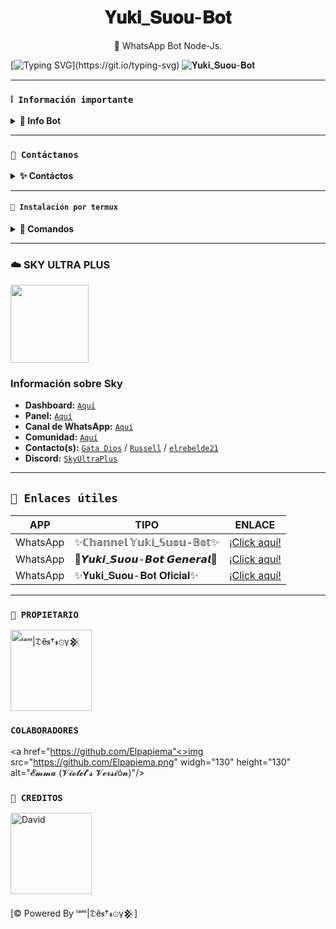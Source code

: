<h1 align="center">𝐘𝐮𝐤𝐢_𝐒𝐮𝐨𝐮-𝐁𝐨𝐭</h1>
 <p align="center">🌟 WhatsApp Bot Node-Js.</p>
</p>

[![Typing SVG](https://readme-typing-svg.demolab.com?font=Fira+Code&pause=1000&color=FF0000&lines=Bienvenido+al+Repositorio;✨𝐘𝐮𝐤𝐢+-+𝐒𝐮𝐨𝐮+-+𝐁𝐨𝐭✨;Gracias+por+preferirnos;Creado+por+𝕀'𝕒𝕞|𝔻𝕖𝕤𝕥𝕣𝕠𝕪𒆜;✨+💘🫦💖!!!)](https://git.io/typing-svg)
![𝐘𝐮𝐤𝐢_𝐒𝐮𝐨𝐮-𝐁𝐨𝐭](https://i.ibb.co/d6kT5wt/Sylph.jpg)

---

### **`❕️ Información importante`**

<details>
 <summary><b> 🌟 Info Bot</b></summary>

* Este proyecto **no está afiliado de ninguna manera** con `WhatsApp`, `Inc. WhatsApp` es una marca registrada de `WhatsApp LLC`, y este bot es un **desarrollo independiente** que **no tiene ninguna relación oficial con la compañía**.

</details>

---

### **`💭 Contáctanos`**

<details>
<summary><b> ✨ Contáctos</b></summary>

* thekingdestroy507@gmail.com
* https://wa.me/584120346669
* https://wa.me/584128382768

</details>

---

#### **`🚀 Instalación por termux`**

<details>
 <summary><b> 💫 Comandos</b></summary>

#### **✨ Instalación manual por termux**
> Copia los códigos uno por uno, no los pegues todos juntos a la vez.

```bash
termux-setup-storage
```

```bash
apt-get update -y && apt-get upgrade -y
```

```bash
pkg install -y git nodejs ffmpeg imagemagick && pkg install yarn 
```

```bash
git clone https://github.com/The-King-Destroy/Yuki_Suou-Bot && cd Yuki_Suou-Bot 
```

```bash
yarn install
```

```bash
npm install
```

```bash
npm start
```

---

#### **🟢 Activar en caso de detenerse en termux**

Si después de instalar el bot en Termux se detiene (pantalla en blanco, pérdida de conexión a Internet, reinicio del dispositivo), sigue estos pasos:

1. Abre Termux y navega al directorio del bot:
    ```bash
    cd Yuki_Suou-Bot
    ```

2. Inicia el bot nuevamente:
    ```bash
    npm start
    ```

---

#### **🌟 Obtener otro codigo qr en termux**

Si después de instalar el bot en Termux y iniciar la session del bot (el numero se va a soporte, se cierra la conexión o demorastes al conectar), sigue estos pasos:

1. Abre Termux y navega al directorio del bot:
    ```bash
    cd Yuki_Suou-Bot
    ```

2. Elimina la carpeta MiniSession:
    ```bash
    rm -rf YukiSession
    ```

3. Inicia el bot nuevamente:
    ```bash
    npm start
    ```

---

### **🤖 Para activar 24/7 (termux)**

> comando para obtener la bot 24/7 en termux

```bash
npm i -g pm2 && pm2 start index.js && pm2 save && pm2 logs
```

------------------------

</details>

---

### ☁️ SKY ULTRA PLUS
<a href="https://dash.corinplus.com"><img src="https://qu.ax/zFzXF.png" height="125px"></a>
### Información sobre Sky
- **Dashboard:** [`Aquí`](https://dash.skyultraplus.com)
- **Panel:** [`Aquí`](https://panel.skyultraplus.com)
- **Canal de WhatsApp:** [`Aquí`](https://whatsapp.com/channel/0029VakUvreFHWpyWUr4Jr0g)
- **Comunidad:** [`Aquí`](https://chat.whatsapp.com/JPwcXvPEUwlEOyjI3BpYys)
- **Contacto(s):** [`Gata Dios`](https://wa.me/message/B3KTM5XN2JMRD1) / [`Russell`](https://api.whatsapp.com/send/?phone=15167096032&text&type=phone_number&app_absent=0) / [`elrebelde21`](https://facebook.com/elrebelde21)
- **Discord:** [`SkyUltraPlus`](https://discord.gg/Ph4eWsZ8)
----

## **`🔗 Enlaces útiles`**

| APP | TIPO | ENLACE |
|------|-------------|-------|
| WhatsApp | ✨ℂ𝕙𝕒𝕟𝕟𝕖𝕝 𝕐𝕦𝕜𝕚_𝕊𝕦𝕠𝕦-𝔹𝕠𝕥✨ | [¡Click aquí!](https://whatsapp.com/channel/0029VapSIvR5EjxsD1B7hU3T) |
| WhatsApp | 🌟𝙔𝙪𝙠𝙞_𝙎𝙪𝙤𝙪-𝘽𝙤𝙩 𝙂𝙚𝙣𝙚𝙧𝙖𝙡🌟 | [¡Click aquí!](https://chat.whatsapp.com/BuLovToIxdiLeycG2d3xJN) |
| WhatsApp | ✨𝐘𝐮𝐤𝐢_𝐒𝐮𝐨𝐮-𝐁𝐨𝐭 𝐎𝐟𝐢𝐜𝐢𝐚𝐥✨ | [¡Click aquí!](https://chat.whatsapp.com/E78uEs2qJIE0apCLB7rSQZ) |

---

### **`👑 PROPIETARIO`**
<a
href="https://github.com/The-King-Destroy"><img src="https://github.com/The-King-Destroy.png" width="130" height="130" alt="
ⁱᵃᵐ|𝔇ĕ𝐬†𝓻⊙γ𒆜"/></a>

### **`COLABORADORES`**
<a
href="https://github.com/Elpapiema"<>img
src="https://github.com/Elpapiema.png" widgh="130" height="130" alt="𝓔𝓶𝓶𝓪 (𝓥𝓲𝓸𝓵𝓮𝓽'𝓼 𝓥𝓮𝓻𝓼𝓲ó𝓷)"/></a>

### **`🌹 CREDITOS`**
<a
href="https://github.com/David-Chian"><img src="https://github.com/David-Chian.png" width="130" height="130" alt="David"/></a>

[© Powered By ⁱᵃᵐ|𝔇ĕ𝐬†𝓻⊙γ𒆜]
